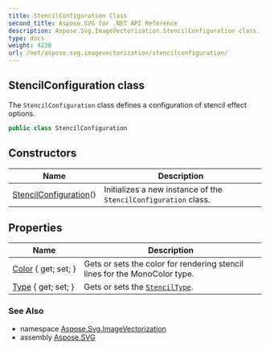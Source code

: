 ```yaml
---
title: StencilConfiguration Class
second_title: Aspose.SVG for .NET API Reference
description: Aspose.Svg.ImageVectorization.StencilConfiguration class. The StencilConfiguration class defines a configuration of stencil effect options
type: docs
weight: 4230
url: /net/aspose.svg.imagevectorization/stencilconfiguration/
---
```

## StencilConfiguration class

The `StencilConfiguration` class defines a configuration of stencil effect options.

```csharp
public class StencilConfiguration
```

## Constructors

| Name | Description |
| --- | --- |
| [StencilConfiguration](stencilconfiguration/)() | Initializes a new instance of the `StencilConfiguration` class. |

## Properties

| Name | Description |
| --- | --- |
| [Color](../../aspose.svg.imagevectorization/stencilconfiguration/color/) { get; set; } | Gets or sets the color for rendering stencil lines for the MonoColor type. |
| [Type](../../aspose.svg.imagevectorization/stencilconfiguration/type/) { get; set; } | Gets or sets the [`StencilType`](../stenciltype/). |

### See Also

* namespace [Aspose.Svg.ImageVectorization](../../aspose.svg.imagevectorization/)
* assembly [Aspose.SVG](../../)
